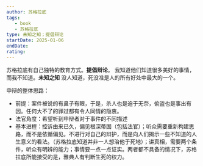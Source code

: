 ```yaml
---
author: 苏格拉底
tags: 
   - book 
   - 苏格拉底 
type: 未知之知；提倡辩论
startDate: 2025-01-06
endDate:
rating: 
---
```



苏格拉底有自己独特的教育方式。**提倡辩论**。
我知道他们知道很多美好的事情，而我不知道。**未知之知**
没人知道，死没准是人的所有好处中最大的一个。


申辩的整体思路：
- 前提：案件被说的有鼻子有眼，于是，杀人也是迫于无奈，偷盗也是事出有因。任何大不了的罪过都有令人同情的隐衷。
- 法官角度：希望听到申辩者对于事件的不同描述
- 基本进程：控诉由来已久，偏见根深蒂固（包括法官）；听众需要重新构建思路，而不是依循偏见。不进行对自己的辩护，而是向人们揭示一些不知道的人生意义的看法。（苏格拉底知道并非一人想治他于死地）；讲真相，需要两个条件，听众有明辨的能力；事情要一点一点证实。两者都不具备的情况下，苏格拉底所能接受的是，雅典人有判断生死的权力。





